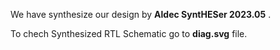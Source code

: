 We have synthesize our design by **Aldec SyntHESer 2023.05** .

To chech Synthesized RTL Schematic go to **diag.svg** file.

